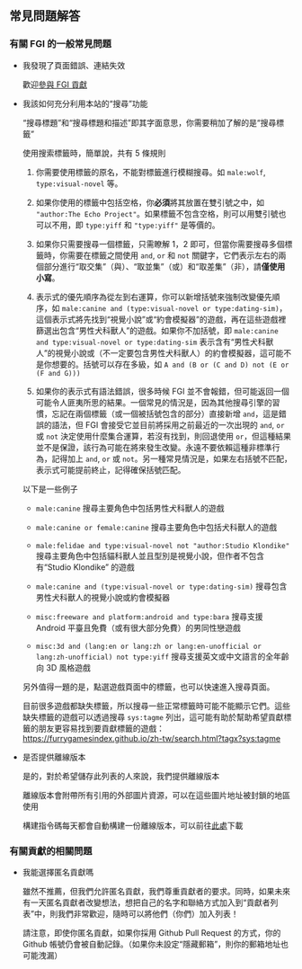## 常見問題解答

### 有關 FGI 的一般常見問題

- 我發現了頁面錯誤、連結失效

	歡迎[參與 FGI 貢獻](https://github.com/FurryGamesIndex/games/blob/master/doc/Contribute.zh-tw.md)

- 我該如何充分利用本站的“搜尋”功能

	“搜尋標題”和“搜尋標題和描述”即其字面意思，你需要稍加了解的是“搜尋標籤”

	使用搜索標籤時，簡單說，共有 5 條規則

	1. 你需要使用標籤的原名，不能對標籤進行模糊搜尋。如 `male:wolf`, `type:visual-novel` 等。

	2. 如果你使用的標籤中包括空格，你**必須**將其放置在雙引號之中，如 `"author:The Echo Project"`。如果標籤不包含空格，則可以用雙引號也可以不用，即 `type:yiff` 和 `"type:yiff"` 是等價的。

	3. 如果你只需要搜尋一個標籤，只需瞭解 1，2 即可，但當你需要搜尋多個標籤時，你需要在標籤之間使用 `and`, `or` 和 `not` 關鍵字，它們表示左右的兩個部分進行“取交集”（與）、“取並集”（或）和“取差集”（非），請**僅使用小寫**。

	4. 表示式的優先順序為從左到右運算，你可以新增括號來強制改變優先順序，如 `male:canine and (type:visual-novel or type:dating-sim)`，這個表示式將先找到“視覺小說”或“約會模擬器”的遊戲，再在這些遊戲裡篩選出包含“男性犬科獸人”的遊戲。如果你不加括號，即 `male:canine and type:visual-novel or type:dating-sim` 表示含有“男性犬科獸人”的視覺小說或（不一定要包含男性犬科獸人）的約會模擬器，這可能不是你想要的。括號可以存在多級，如 `A and (B or (C and D) not (E or (F and G)))`

	5. 如果你的表示式有語法錯誤，很多時候 FGI 並不會報錯，但可能返回一個可能令人匪夷所思的結果。一個常見的情況是，因為其他搜尋引擎的習慣，忘記在兩個標籤（或一個被括號包含的部分）直接新增 `and`，這是錯誤的語法，但 FGI 會接受它並目前將採用之前最近的一次出現的 `and`, `or` 或 `not` 決定使用什麼集合運算，若沒有找到，則回退使用 `or`，但這種結果並不是保證，該行為可能在將來發生改變。永遠不要依賴這種非標準行為，記得加上 `and`, `or` 或 `not`。另一種常見情況是，如果左右括號不匹配，表示式可能提前終止，記得確保括號匹配。

	以下是一些例子

	- `male:canine` 搜尋主要角色中包括男性犬科獸人的遊戲

	- `male:canine or female:canine` 搜尋主要角色中包括犬科獸人的遊戲

	- `male:felidae and type:visual-novel not "author:Studio Klondike"` 搜尋主要角色中包括貓科獸人並且型別是視覺小說，但作者不包含有“Studio Klondike” 的遊戲

	- `male:canine and (type:visual-novel or type:dating-sim)` 搜尋包含男性犬科獸人的視覺小說或約會模擬器

	- `misc:freeware and platform:android and type:bara` 搜尋支援 Android 平臺且免費（或有很大部分免費）的男同性戀遊戲

	- `misc:3d and (lang:en or lang:zh or lang:en-unofficial or lang:zh-unofficial) not type:yiff` 搜尋支援英文或中文語言的全年齡向 3D 風格遊戲

	另外值得一題的是，點選遊戲頁面中的標籤，也可以快速進入搜尋頁面。

	目前很多遊戲都缺失標籤，所以搜尋一些正常標籤時可能不能顯示它們。這些缺失標籤的遊戲可以透過搜尋 `sys:tagme` 列出，這可能有助於幫助希望貢獻標籤的朋友更容易找到要貢獻標籤的遊戲：https://furrygamesindex.github.io/zh-tw/search.html?tagx?sys:tagme

- 是否提供離線版本

	是的，對於希望儲存此列表的人來說，我們提供離線版本

	離線版本會附帶所有引用的外部圖片資源，可以在這些圖片地址被封鎖的地區使用

	構建指令碼每天都會自動構建一份離線版本，可以前往[此處](https://github.com/FurryGamesIndex/games/releases/tag/_gh_assets)下載

### 有關貢獻的相關問題

- 我能選擇匿名貢獻嗎

	雖然不推薦，但我們允許匿名貢獻，我們尊重貢獻者的要求。同時，如果未來有一天匿名貢獻者改變想法，想把自己的名字和聯絡方式加入到“貢獻者列表”中，則我們非常歡迎，隨時可以將他們（你們）加入列表！
	
	請注意，即使你匿名貢獻，如果你採用 Github Pull Request 的方式，你的 Github 帳號仍會被自動記錄。（如果你未設定“隱藏郵箱”，則你的郵箱地址也可能洩漏）

